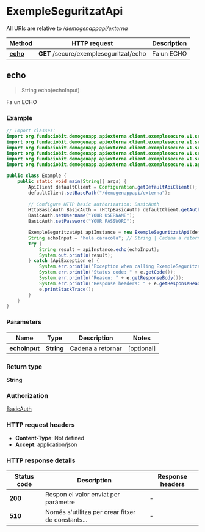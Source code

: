 # ExempleSeguritzatApi

All URIs are relative to */demogenappapi/externa*

| Method | HTTP request | Description |
|------------- | ------------- | -------------|
| [**echo**](ExempleSeguritzatApi.md#echo) | **GET** /secure/exempleseguritzat/echo | Fa un ECHO |



## echo

> String echo(echoInput)

Fa un ECHO

### Example

```java
// Import classes:
import org.fundaciobit.demogenapp.apiexterna.client.exemplesecure.v1.services.ApiClient;
import org.fundaciobit.demogenapp.apiexterna.client.exemplesecure.v1.services.ApiException;
import org.fundaciobit.demogenapp.apiexterna.client.exemplesecure.v1.services.Configuration;
import org.fundaciobit.demogenapp.apiexterna.client.exemplesecure.v1.services.auth.*;
import org.fundaciobit.demogenapp.apiexterna.client.exemplesecure.v1.services.models.*;
import org.fundaciobit.demogenapp.apiexterna.client.exemplesecure.v1.api.ExempleSeguritzatApi;

public class Example {
    public static void main(String[] args) {
        ApiClient defaultClient = Configuration.getDefaultApiClient();
        defaultClient.setBasePath("/demogenappapi/externa");
        
        // Configure HTTP basic authorization: BasicAuth
        HttpBasicAuth BasicAuth = (HttpBasicAuth) defaultClient.getAuthentication("BasicAuth");
        BasicAuth.setUsername("YOUR USERNAME");
        BasicAuth.setPassword("YOUR PASSWORD");

        ExempleSeguritzatApi apiInstance = new ExempleSeguritzatApi(defaultClient);
        String echoInput = "hola caracola"; // String | Cadena a retornar
        try {
            String result = apiInstance.echo(echoInput);
            System.out.println(result);
        } catch (ApiException e) {
            System.err.println("Exception when calling ExempleSeguritzatApi#echo");
            System.err.println("Status code: " + e.getCode());
            System.err.println("Reason: " + e.getResponseBody());
            System.err.println("Response headers: " + e.getResponseHeaders());
            e.printStackTrace();
        }
    }
}
```

### Parameters


| Name | Type | Description  | Notes |
|------------- | ------------- | ------------- | -------------|
| **echoInput** | **String**| Cadena a retornar | [optional] |

### Return type

**String**

### Authorization

[BasicAuth](../README.md#BasicAuth)

### HTTP request headers

- **Content-Type**: Not defined
- **Accept**: application/json


### HTTP response details
| Status code | Description | Response headers |
|-------------|-------------|------------------|
| **200** | Respon el valor enviat per paràmetre |  -  |
| **510** | Només s&#39;utilitza per crear fitxer de constants... |  -  |


